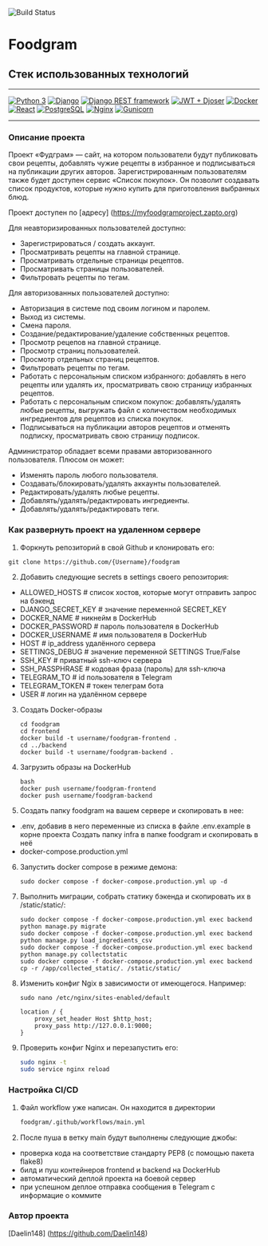 ![Build Status](https://github.com/Daelin148/foodgram/actions/workflows/main.yml/badge.svg)

# Foodgram

## Стек использованных технологий

___
[![Python 3](https://img.shields.io/badge/-Python-3670A0?style=for-the-badge&logo=Python&logoColor=ffdd54)](https://www.python.org/) [![Django](https://img.shields.io/badge/-Django-23092E20?style=for-the-badge&logo=Django&logoColor=white)](https://www.djangoproject.com/) [![Django REST framework](https://img.shields.io/badge/Django%20REST%20framework-ff1709?style=for-the-badge&logo=django&logoColor=white&color=00e5cc&labelColor=00e5cc)](https://www.django-rest-framework.org/) [![JWT + Djoser](https://img.shields.io/badge/-JWT%20%2B%20Djoser-black?style=for-the-badge&logo=JSON%20web%20tokens)](https://djoser.readthedocs.io/en/latest/introduction.html) [![Docker](https://img.shields.io/badge/-Docker-2496ed?style=for-the-badge&logo=Docker&logoColor=white)](https://www.docker.com/) [![React](https://img.shields.io/badge/-React-grey?style=for-the-badge&logo=React)](https://react.dev/) [![PostgreSQL](https://img.shields.io/badge/-PostgreSQL-lightgrey?style=for-the-badge&logo=PostgreSQL)](https://www.postgresql.org/) [![Nginx](https://img.shields.io/badge/-Nginx-CD853F?style=for-the-badge&logo=Nginx&logoColor=white)](https://nginx.org/ru/) [![Gunicorn](https://img.shields.io/badge/-Gunicorn-298729?style=for-the-badge&logo=Gunicorn&logoColor=white)](https://gunicorn.org/#docs)
___

### Описание проекта

Проект «Фудграм» — сайт, на котором пользователи будут публиковать свои рецепты, добавлять чужие рецепты в избранное и подписываться на публикации других авторов. Зарегистрированным пользователям также будет доступен сервис «Список покупок». Он позволит создавать список продуктов, которые нужно купить для приготовления выбранных блюд.

Проект доступен по [адресу] (https://myfoodgramproject.zapto.org)

Для неавторизированных пользователей доступно:
- Зарегистрироваться / создать аккаунт.
- Просматривать рецепты на главной странице.
- Просматривать отдельные страницы рецептов.
- Просматривать страницы пользователей.
- Фильтровать рецепты по тегам.


Для авторизованных пользователей доступно:
- Авторизация в системе под своим логином и паролем.
- Выход из системы.
- Смена пароля.
- Создание/редактирование/удаление собственных рецептов.
- Просмотр рецепов на главной странице.
- Просмотр страниц пользователей.
- Просмотр отдельных страниц рецептов.
- Фильтровать рецепты по тегам.
- Работать с персональным списком избранного: добавлять в него рецепты или удалять их, просматривать свою страницу избранных рецептов.
- Работать с персональным списком покупок: добавлять/удалять любые рецепты, выгружать файл с количеством необходимых ингредиентов для рецептов из списка покупок.
- Подписываться на публикации авторов рецептов и отменять подписку, просматривать свою страницу подписок.


Администратор обладает всеми правами авторизованного пользователя. Плюсом он может:
- Изменять пароль любого пользователя.
- Создавать/блокировать/удалять аккаунты пользователей.
- Редактировать/удалять любые рецепты.
- Добавлять/удалять/редактировать ингредиенты.
- Добавлять/удалять/редактировать теги.

### Как развернуть проект на удаленном сервере

1. Форкнуть репозиторий в свой Github и клонировать  его:

```
git clone https://github.com/{Username}/foodgram
```
2. Добавить следующие secrets в settings своего репозитория:
- ALLOWED_HOSTS             # список хостов, которые могут отправить запрос на бэкенд
- DJANGO_SECRET_KEY         # значение переменной SECRET_KEY
- DOCKER_NAME               # никнейм в DockerHub
- DOCKER_PASSWORD           # пароль пользователя в DockerHub
- DOCKER_USERNAME           # имя пользователя в DockerHub
- HOST                      # ip_address удалённого сервера
- SETTINGS_DEBUG            # значение переменной SETTINGS True/False
- SSH_KEY                   # приватный ssh-ключ сервера
- SSH_PASSPHRASE            # кодовая фраза (пароль) для ssh-ключа
- TELEGRAM_TO               # id пользователя в Telegram
- TELEGRAM_TOKEN            # токен телеграм бота
- USER                      # логин на удалённом сервере

3. Создать Docker-образы
    ```
    cd foodgram
    cd frontend
    docker build -t username/foodgram-frontend .
    cd ../backend
    docker build -t username/foodgram-backend .
    ```
4. Загрузить образы на DockerHub
    ```
    bash
    docker push username/foodgram-frontend
    docker push username/foodgram-backend
    ```

5. Создать папку foodgram на вашем сервере и скопировать в нее:
- .env, добавив в него переменные из списка в файле .env.example в корне проекта
Создать папку infra в папке foodgram и скопировать в неё
- docker-compose.production.yml

6. Запустить docker compose в режиме демона:

    ```
    sudo docker compose -f docker-compose.production.yml up -d
    ```
7. Выполнить миграции, собрать статику бэкенда и скопировать их в /static/static/:

    ```
    sudo docker compose -f docker-compose.production.yml exec backend python manage.py migrate
    sudo docker compose -f docker-compose.production.yml exec backend python manage.py load_ingredients_csv
    sudo docker compose -f docker-compose.production.yml exec backend python manage.py collectstatic
    sudo docker compose -f docker-compose.production.yml exec backend cp -r /app/collected_static/. /static/static/
    ```

8. Изменить конфиг Ngix в зависимости от имеющегося. Например:

    ```
    sudo nano /etc/nginx/sites-enabled/default
    ```
    ```
    location / {
        proxy_set_header Host $http_host;
        proxy_pass http://127.0.0.1:9000;
    }
    ```

9. Проверить конфиг Nginx и перезапустить его:

    ```bash
    sudo nginx -t
    sudo service nginx reload
    ```

### Настройка CI/CD

1. Файл workflow уже написан. Он находится в директории

    ```bash
    foodgram/.github/workflows/main.yml
    ```
2. После пуша в ветку main будут выполнены следующие джобы:
- проверка кода на соответствие стандарту PEP8 (с помощью пакета flake8)
- билд и пуш контейнеров frontend и backend на DockerHub
- автоматический деплой проекта на боевой сервер
- при успешном деплое отправка сообщения в Telegram с информацие о коммите


### Автор проекта
[Daelin148] (https://github.com/Daelin148)